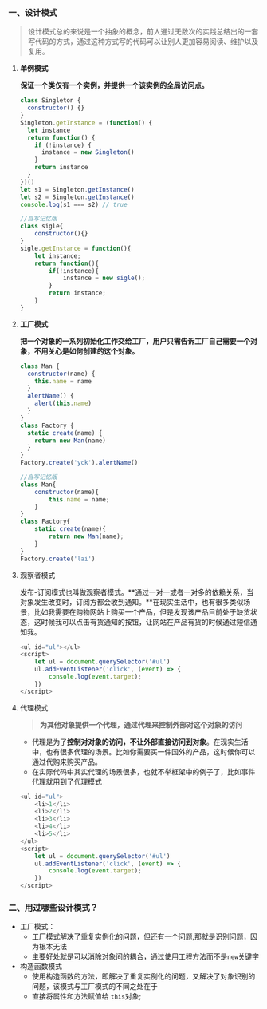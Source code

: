 ### 一、设计模式

> ​	设计模式总的来说是一个抽象的概念，前人通过无数次的实践总结出的一套写代码的方式，通过这种方式写的代码可以让别人更加容易阅读、维护以及复用。

1. **单例模式**

   **保证一个类仅有一个实例，并提供一个该实例的全局访问点。**

   ```js
   class Singleton {
     constructor() {}
   }
   Singleton.getInstance = (function() {
     let instance
     return function() {
       if (!instance) {
         instance = new Singleton()
       }
       return instance
     }
   })()
   let s1 = Singleton.getInstance()
   let s2 = Singleton.getInstance()
   console.log(s1 === s2) // true
   ```

   ```js
   //自写记忆版
   class sigle{
       constructor(){}
   }
   sigle.getInstance = function(){
       let instance;
       return function(){
           if(!instance){
               instance = new sigle();
           }
           return instance;
       }
   }
   ```

   

2. **工厂模式**

   **把一个对象的一系列初始化工作交给工厂，用户只需告诉工厂自己需要一个对象，不用关心是如何创建的这个对象。**

   ```js
   class Man {
     constructor(name) {
       this.name = name
     }
     alertName() {
       alert(this.name)
     }
   }
   class Factory {
     static create(name) {
       return new Man(name)
     }
   }
   Factory.create('yck').alertName()
   ```

   ```js
   //自写记忆版
   class Man{
       constructor(name){
           this.name = name;
       }
   }
   class Factory{
       static create(name){
           return new Man(name);
       }
   }
   Factory.create('lai')
   ```

3. 观察者模式

   发布-订阅模式也叫做观察者模式。**通过一对一或者一对多的依赖关系，当对象发生改变时，订阅方都会收到通知。**在现实生活中，也有很多类似场景，比如我需要在购物网站上购买一个产品，但是发现该产品目前处于缺货状态，这时候我可以点击有货通知的按钮，让网站在产品有货的时候通过短信通知我。

   ```js
   <ul id="ul"></ul>
   <script>
       let ul = document.querySelector('#ul')
       ul.addEventListener('click', (event) => {
           console.log(event.target);
       })
   </script>
   ```

4. 代理模式

   > **为其他对象提供一个代理，通过代理来控制外部对这个对象的访问**

   - 代理是为了**控制对对象的访问，不让外部直接访问到对象**。在现实生活中，也有很多代理的场景。比如你需要买一件国外的产品，这时候你可以通过代购来购买产品。
   - 在实际代码中其实代理的场景很多，也就不举框架中的例子了，比如事件代理就用到了代理模式

   ```js
   <ul id="ul">
       <li>1</li>
       <li>2</li>
       <li>3</li>
       <li>4</li>
       <li>5</li>
   </ul>
   <script>
       let ul = document.querySelector('#ul')
       ul.addEventListener('click', (event) => {
           console.log(event.target);
       })
   </script>
   ```

### 二、用过哪些设计模式？

- 工厂模式：
  - 工厂模式解决了重复实例化的问题，但还有一个问题,那就是识别问题，因为根本无法
  - 主要好处就是可以消除对象间的耦合，通过使用工程方法而不是`new`关键字
- 构造函数模式
  - 使用构造函数的方法，即解决了重复实例化的问题，又解决了对象识别的问题，该模式与工厂模式的不同之处在于
  - 直接将属性和方法赋值给 `this`对象;